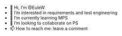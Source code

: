 - 👋 Hi, I’m @EuleW
- 👀 I’m interested in requirements and test engineering
- 🌱 I’m currently learning MPS
- 💞️ I’m looking to collaborate on PS
- 📫 How to reach me: leave a comment

<!---
EuleW/EuleW is a ✨ special ✨ repository because its `README.md` (this file) appears on your GitHub profile.
You can click the Preview link to take a look at your changes.
--->
